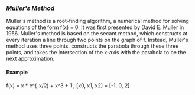 ### *Muller's Method*
Muller's method is a root-finding algorithm, a numerical method for solving equations of the form f(x) = 0. It was first presented by David E. Muller in 1956.
Muller's method is based on the secant method, which constructs at every iteration a line through two points on the graph of f. Instead, Muller's method uses three points, constructs the parabola through these three points, and takes the intersection of the x-axis with the parabola to be the next approximation.

#### Example
f(x) = x * e^(-x/2) + x^3 + 1 , [x0, x1, x2] = [-1, 0, 2]
